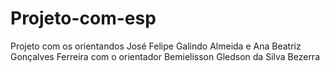 # Projeto-com-esp
Projeto com os orientandos José Felipe Galindo Almeida e Ana Beatriz Gonçalves Ferreira com o orientador Bemielisson Gledson da Silva Bezerra
